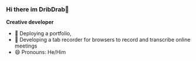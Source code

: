 ### Hi there im DribDrab👋
**Creative developer**

- 🔭 Deploying a portfolio,
- 🔭 Developing a tab recorder for browsers to record and transcribe online meetings
- 😄 Pronouns: He/Him
